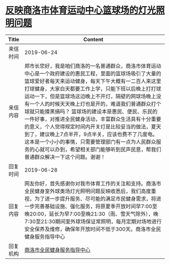# [反映商洛市体育运动中心篮球场的灯光照明问题](http://www.shangluo.gov.cn/zmhd/ldxxxx.jsp?urltype=leadermail.LeaderMailContentUrl&wbtreeid=1112&leadermailid=5316)

| Title |                                                                                                                                                                        Content                                                                                                                                                                        |
|:-----:|-------------------------------------------------------------------------------------------------------------------------------------------------------------------------------------------------------------------------------------------------------------------------------------------------------------------------------------------------------|
| 来信时间  | 2019-06-24                                                                                                                                                                                                                                                                                                                                            |
| 来信内容  | 郑市长您好，我是咱们商洛的一名普通群众，商洛市体育运动中心是一个政府建设的惠民工程，里面的篮球场吸引了大量的篮球爱好者每天来运动健身，每天下午大概有一二百人来这里打球健身，大家白天都要工作上学，只能下班以后晚上打打球运动一下，但是篮球场这边晚上不开灯，隔壁的网球场晚上没有一个人的时候天天晚上灯也是开的，难道我们普通群众打个球就只能摸黑搞吗？ 篮球场的建设本是惠民、便民、乐民的一件好事，对推进全民健身活动，丰富群众生活具有十分重要的意义，个人觉得规定时间内开关灯是比较妥当的做法，夏天到了，建议晚上7点半开，9点半关，应该也费不了几度电。 这本是一个小小的事情，只需要管理部门有一点为人民群众服务的心就可以办到，希望相关部门能够听到民声民意，帮我们普通群众解决一下这个问题。谢谢！ |
| 回复时间  | 2019-06-28                                                                                                                                                                                                                                                                                                                                            |
| 回复内容  | 网友你好，首先感谢你对我市体育工作的关注和支持。商洛市全民健身室外球类场灯光照明问题反映收悉后，我们高度重视，为了进一步提升服务、尽可能的满足市民健身需求，将进一步完善基础设施、强化服务，将原夏季开放时间早7:00至晚20:00，延长为早7:00至晚21:30（雨、雪天气除外），晚7:30至21:30期间室外球场保证常照明，每月定期对场地进行安全保养及维修，确保年开放时间不低于300天。商洛市全民健身服务指导中心                                                                                                                                      |
| 回复机构  | [商洛市全民健身服务指导中心](../../category/agencies/商洛市全民健身服务指导中心.md)                                                                                                                                                                                                                                                                                             |